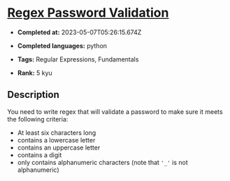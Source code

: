# [Regex Password Validation](https://www.codewars.com/kata/52e1476c8147a7547a000811)

- **Completed at:** 2023-05-07T05:26:15.674Z

- **Completed languages:** python

- **Tags:** Regular Expressions, Fundamentals

- **Rank:** 5 kyu

## Description

You need to write regex that will validate a password to make sure it meets the following criteria:

* At least six characters long
* contains a lowercase letter
* contains an uppercase letter
* contains a digit
* only contains alphanumeric characters (note that `'_'` is not alphanumeric)